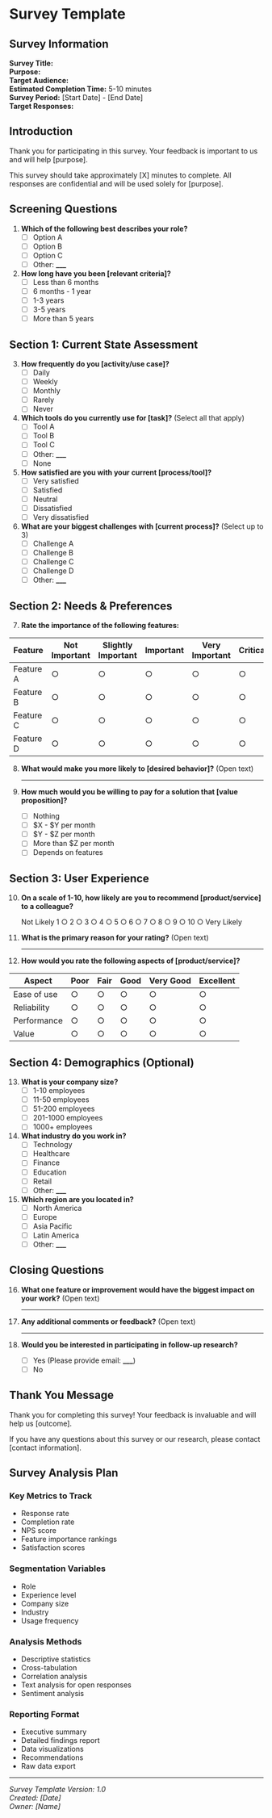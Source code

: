 # Survey Template

## Survey Information

**Survey Title:**  
**Purpose:**  
**Target Audience:**  
**Estimated Completion Time:** 5-10 minutes  
**Survey Period:** [Start Date] - [End Date]  
**Target Responses:**

## Introduction

Thank you for participating in this survey. Your feedback is important to us and will help [purpose].

This survey should take approximately [X] minutes to complete. All responses are confidential and will be used solely for [purpose].

## Screening Questions

1. **Which of the following best describes your role?**
   - [ ] Option A
   - [ ] Option B
   - [ ] Option C
   - [ ] Other: ****\_\_\_****

2. **How long have you been [relevant criteria]?**
   - [ ] Less than 6 months
   - [ ] 6 months - 1 year
   - [ ] 1-3 years
   - [ ] 3-5 years
   - [ ] More than 5 years

## Section 1: Current State Assessment

3. **How frequently do you [activity/use case]?**
   - [ ] Daily
   - [ ] Weekly
   - [ ] Monthly
   - [ ] Rarely
   - [ ] Never

4. **Which tools do you currently use for [task]?** (Select all that apply)
   - [ ] Tool A
   - [ ] Tool B
   - [ ] Tool C
   - [ ] Other: ****\_\_\_****
   - [ ] None

5. **How satisfied are you with your current [process/tool]?**
   - [ ] Very satisfied
   - [ ] Satisfied
   - [ ] Neutral
   - [ ] Dissatisfied
   - [ ] Very dissatisfied

6. **What are your biggest challenges with [current process]?** (Select up to 3)
   - [ ] Challenge A
   - [ ] Challenge B
   - [ ] Challenge C
   - [ ] Challenge D
   - [ ] Other: ****\_\_\_****

## Section 2: Needs & Preferences

7. **Rate the importance of the following features:**

| Feature   | Not Important | Slightly Important | Important | Very Important | Critical |
| --------- | ------------- | ------------------ | --------- | -------------- | -------- |
| Feature A | ○             | ○                  | ○         | ○              | ○        |
| Feature B | ○             | ○                  | ○         | ○              | ○        |
| Feature C | ○             | ○                  | ○         | ○              | ○        |
| Feature D | ○             | ○                  | ○         | ○              | ○        |

8. **What would make you more likely to [desired behavior]?** (Open text)

   ***

9. **How much would you be willing to pay for a solution that [value proposition]?**
   - [ ] Nothing
   - [ ] $X - $Y per month
   - [ ] $Y - $Z per month
   - [ ] More than $Z per month
   - [ ] Depends on features

## Section 3: User Experience

10. **On a scale of 1-10, how likely are you to recommend [product/service] to a colleague?**

    Not Likely 1 ○ 2 ○ 3 ○ 4 ○ 5 ○ 6 ○ 7 ○ 8 ○ 9 ○ 10 ○ Very Likely

11. **What is the primary reason for your rating?** (Open text)

    ***

12. **How would you rate the following aspects of [product/service]?**

| Aspect      | Poor | Fair | Good | Very Good | Excellent |
| ----------- | ---- | ---- | ---- | --------- | --------- |
| Ease of use | ○    | ○    | ○    | ○         | ○         |
| Reliability | ○    | ○    | ○    | ○         | ○         |
| Performance | ○    | ○    | ○    | ○         | ○         |
| Value       | ○    | ○    | ○    | ○         | ○         |

## Section 4: Demographics (Optional)

13. **What is your company size?**
    - [ ] 1-10 employees
    - [ ] 11-50 employees
    - [ ] 51-200 employees
    - [ ] 201-1000 employees
    - [ ] 1000+ employees

14. **What industry do you work in?**
    - [ ] Technology
    - [ ] Healthcare
    - [ ] Finance
    - [ ] Education
    - [ ] Retail
    - [ ] Other: ****\_\_\_****

15. **Which region are you located in?**
    - [ ] North America
    - [ ] Europe
    - [ ] Asia Pacific
    - [ ] Latin America
    - [ ] Other: ****\_\_\_****

## Closing Questions

16. **What one feature or improvement would have the biggest impact on your work?** (Open text)

    ***

17. **Any additional comments or feedback?** (Open text)

    ***

18. **Would you be interested in participating in follow-up research?**
    - [ ] Yes (Please provide email: ****\_\_\_****)
    - [ ] No

## Thank You Message

Thank you for completing this survey! Your feedback is invaluable and will help us [outcome].

If you have any questions about this survey or our research, please contact [contact information].

## Survey Analysis Plan

### Key Metrics to Track

- Response rate
- Completion rate
- NPS score
- Feature importance rankings
- Satisfaction scores

### Segmentation Variables

- Role
- Experience level
- Company size
- Industry
- Usage frequency

### Analysis Methods

- Descriptive statistics
- Cross-tabulation
- Correlation analysis
- Text analysis for open responses
- Sentiment analysis

### Reporting Format

- Executive summary
- Detailed findings report
- Data visualizations
- Recommendations
- Raw data export

---

_Survey Template Version: 1.0_  
_Created: [Date]_  
_Owner: [Name]_
